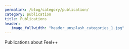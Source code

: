 ```yaml
---
permalink: /blog/category/publication/
category: publication
title: Publications
header:
   image_fullwidth: "header_unsplash_categories_1.jpg"
---
```


Publications about Feel++
